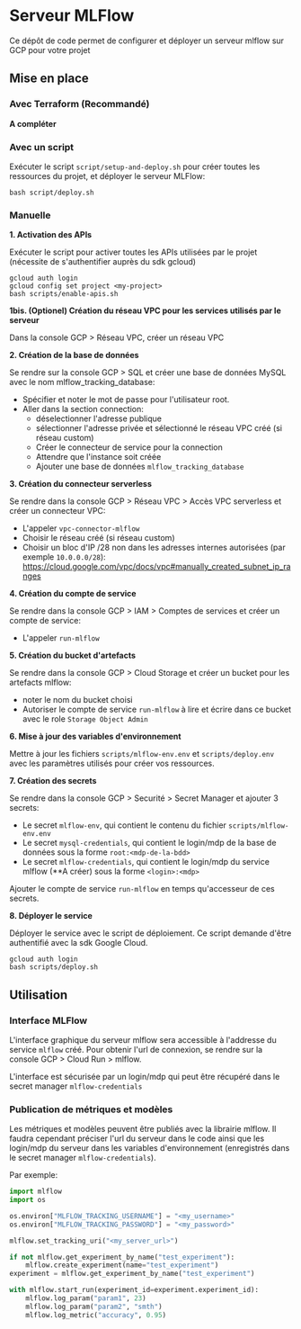 # Serveur MLFlow

Ce dépôt de code permet de configurer et déployer un serveur mlflow sur GCP pour votre projet

## Mise en place

### Avec Terraform (Recommandé)

**A compléter**

### Avec un script

Exécuter le script `script/setup-and-deploy.sh` pour créer toutes les ressources du projet, et déployer le serveur MLFlow:

```
bash script/deploy.sh
```

### Manuelle

**1. Activation des APIs**

Exécuter le script pour activer toutes les APIs utilisées par le projet (nécessite de s'authentifier auprès du sdk gcloud)

```
gcloud auth login
gcloud config set project <my-project>
bash scripts/enable-apis.sh
```

**1bis. (Optionel) Création du réseau VPC pour les services utilisés par le serveur**

Dans la console GCP > Réseau VPC, créer un réseau VPC

**2. Création de la base de données**

Se rendre sur la console GCP > SQL et créer une base de données MySQL avec le nom mlflow_tracking_database:  
- Spécifier et noter le mot de passe pour l'utilisateur root.
- Aller dans la section connection:
  - déselectionner l'adresse publique
  - sélectionner l'adresse privée et sélectionné le réseau VPC créé (si réseau custom)
  - Créer le connecteur de service pour la connection
  - Attendre que l'instance soit créée
  - Ajouter une base de données `mlflow_tracking_database`

**3. Création du connecteur serverless**

Se rendre dans la console GCP > Réseau VPC > Accès VPC serverless et créer un connecteur VPC:
- L'appeler `vpc-connector-mlflow`
- Choisir le réseau créé (si réseau custom)
- Choisir un bloc d'IP /28 non dans les adresses internes autorisées (par exemple `10.0.0.0/28`): https://cloud.google.com/vpc/docs/vpc#manually_created_subnet_ip_ranges

**4. Création du compte de service**

Se rendre dans la console GCP > IAM > Comptes de services et créer un compte de service:
- L'appeler `run-mlflow`

**5. Création du bucket d'artefacts**

Se rendre dans la console GCP > Cloud Storage et créer un bucket pour les artefacts mlflow:
- noter le nom du bucket choisi
- Autoriser le compte de service `run-mlflow` à lire et écrire dans ce bucket avec le role `Storage Object Admin`

**6. Mise à jour des variables d'environnement**

Mettre à jour les fichiers `scripts/mlflow-env.env` et `scripts/deploy.env` avec les paramètres utilisés pour créer vos ressources.

**7. Création des secrets**

Se rendre dans la console GCP > Securité > Secret Manager et ajouter 3 secrets:
- Le secret `mlflow-env`, qui contient le contenu du fichier `scripts/mlflow-env.env`
- Le secret `mysql-credentials`, qui contient le login/mdp de la base de données sous la forme `root:<mdp-de-la-bdd>`
- Le secret `mlflow-credentials`, qui contient le login/mdp du service mlflow (**A créer) sous la forme `<login>:<mdp>`

Ajouter le compte de service `run-mlflow` en temps qu'accesseur de ces secrets.

**8. Déployer le service**

Déployer le service avec le script de déploiement. Ce script demande d'être authentifié avec la sdk Google Cloud.

```
gcloud auth login
bash scripts/deploy.sh
```

## Utilisation

### Interface MLFlow

L'interface graphique du serveur mlflow sera accessible à l'addresse du service `mlflow` créé. Pour obtenir l'url de connexion, se rendre sur la console GCP > Cloud Run > mlflow.

L'interface est sécurisée par un login/mdp qui peut être récupéré dans le secret manager `mlflow-credentials`

### Publication de métriques et modèles

Les métriques et modèles peuvent être publiés avec la librairie mlflow. Il faudra cependant préciser l'url du serveur dans le code ainsi que les login/mdp du serveur dans les variables d'environnement (enregistrés dans le secret manager `mlflow-credentials`).

Par exemple:
```python
import mlflow
import os

os.environ["MLFLOW_TRACKING_USERNAME"] = "<my_username>"
os.environ["MLFLOW_TRACKING_PASSWORD"] = "<my_password>"

mlflow.set_tracking_uri("<my_server_url>")

if not mlflow.get_experiment_by_name("test_experiment"):
    mlflow.create_experiment(name="test_experiment")
experiment = mlflow.get_experiment_by_name("test_experiment")

with mlflow.start_run(experiment_id=experiment.experiment_id):
    mlflow.log_param("param1", 23)
    mlflow.log_param("param2", "smth")
    mlflow.log_metric("accuracy", 0.95)
```

